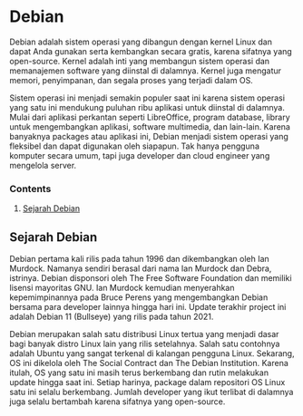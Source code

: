 # Debian
Debian adalah sistem operasi yang dibangun dengan kernel Linux dan dapat Anda gunakan serta kembangkan secara gratis, karena sifatnya yang open-source. Kernel adalah inti yang membangun sistem operasi dan memanajemen software yang diinstal di dalamnya. Kernel juga mengatur memori, penyimpanan, dan segala proses yang terjadi dalam OS. 

Sistem operasi ini menjadi semakin populer saat ini karena sistem operasi yang satu ini mendukung puluhan ribu aplikasi untuk diinstal di dalamnya. Mulai dari aplikasi perkantan seperti LibreOffice, program database, library untuk mengembangkan aplikasi, software multimedia, dan lain-lain. Karena banyaknya packages atau aplikasi ini, Debian menjadi sistem operasi yang fleksibel dan dapat digunakan oleh siapapun. Tak hanya pengguna komputer secara umum, tapi juga developer dan cloud engineer yang mengelola server.

### Contents
1. [Sejarah Debian](#sejarah-debian)

## Sejarah Debian
Debian pertama kali rilis pada tahun 1996 dan dikembangkan oleh Ian Murdock. Namanya sendiri berasal dari nama Ian Murdock dan Debra, istrinya. Debian disponsori oleh The Free Software Foundation dan memiliki lisensi mayoritas GNU. Ian Murdock kemudian menyerahkan kepemimpinannya pada Bruce Perens yang mengembangkan Debian bersama para developer lainnya hingga hari ini. Update terakhir project ini adalah Debian 11 (Bullseye) yang rilis pada tahun 2021.

Debian merupakan salah satu distribusi Linux tertua yang menjadi dasar bagi banyak distro Linux lain yang rilis setelahnya. Salah satu contohnya adalah Ubuntu yang sangat terkenal di kalangan pengguna Linux. Sekarang, OS ini dikelola oleh The Social Contract dan The Debian Institution. Karena itulah, OS yang satu ini masih terus berkembang dan rutin melakukan update hingga saat ini. Setiap harinya, package dalam repositori OS Linux satu ini selalu berkembang. Jumlah developer yang ikut terlibat di dalamnya juga selalu bertambah karena sifatnya yang open-source. 

